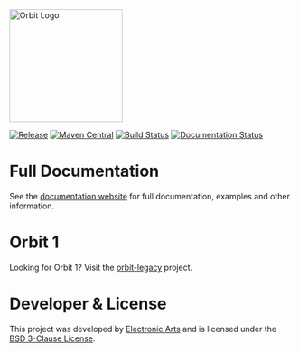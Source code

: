 <img src="https://www.orbit.cloud/img/orbit-logo-black.png" alt="Orbit Logo" width="200px"/>

[![Release](https://img.shields.io/github/release/orbit/orbit.svg)](https://github.com/orbit/orbit/releases)
[![Maven Central](https://img.shields.io/maven-central/v/cloud.orbit/orbit-runtime.svg)](https://repo1.maven.org/maven2/cloud/orbit/)
[![Build Status](https://img.shields.io/travis/orbit/orbit.svg)](https://travis-ci.org/orbit/orbit)
[![Documentation Status](https://img.shields.io/badge/docs-passing-brightgreen.svg)](https://docs.orbit.cloud/)

Full Documentation
=======
See the [documentation website](https://docs.orbit.cloud/) for full documentation, examples and other information.

Orbit 1
=======
Looking for Orbit 1? Visit the [orbit-legacy](https://github.com/orbit/orbit-legacy) project.

Developer & License
======
This project was developed by [Electronic Arts](http://www.ea.com) and is licensed under the [BSD 3-Clause License](LICENSE).
